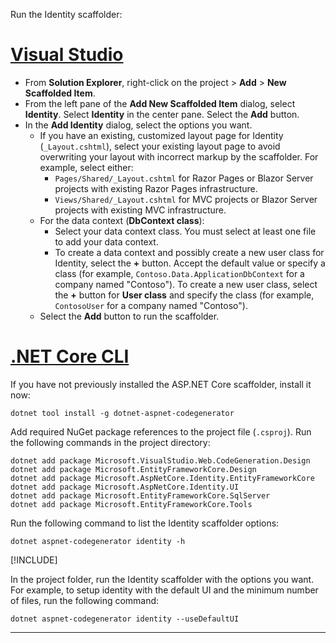 Run the Identity scaffolder:

# [Visual Studio](#tab/visual-studio)

* From **Solution Explorer**, right-click on the project > **Add** > **New Scaffolded Item**.
* From the left pane of the **Add New Scaffolded Item** dialog, select **Identity**. Select **Identity** in the center pane. Select the **Add** button.
* In the **Add Identity** dialog, select the options you want.
  * If you have an existing, customized layout page for Identity (`_Layout.cshtml`), select your existing layout page to avoid overwriting your layout with incorrect markup by the scaffolder. For example, select either:
    * `Pages/Shared/_Layout.cshtml` for Razor Pages or Blazor Server projects with existing Razor Pages infrastructure.
    * `Views/Shared/_Layout.cshtml` for MVC projects or Blazor Server projects with existing MVC infrastructure.
  * For the data context (**DbContext class**):
    * Select your data context class. You must select at least one file to add your data context.
    * To create a data context and possibly create a new user class for Identity, select the **+** button. Accept the default value or specify a class (for example, `Contoso.Data.ApplicationDbContext` for a company named "Contoso"). To create a new user class, select the **+** button for **User class** and specify the class (for example, `ContosoUser` for a company named "Contoso").
  * Select the **Add** button to run the scaffolder.

# [.NET Core CLI](#tab/netcore-cli)

If you have not previously installed the ASP.NET Core scaffolder, install it now:

```dotnetcli
dotnet tool install -g dotnet-aspnet-codegenerator
```

Add required NuGet package references to the project file (`.csproj`). Run the following commands in the project directory:

```dotnetcli
dotnet add package Microsoft.VisualStudio.Web.CodeGeneration.Design
dotnet add package Microsoft.EntityFrameworkCore.Design
dotnet add package Microsoft.AspNetCore.Identity.EntityFrameworkCore
dotnet add package Microsoft.AspNetCore.Identity.UI
dotnet add package Microsoft.EntityFrameworkCore.SqlServer
dotnet add package Microsoft.EntityFrameworkCore.Tools
```

Run the following command to list the Identity scaffolder options:

```dotnetcli
dotnet aspnet-codegenerator identity -h
```

[!INCLUDE[](~/includes/scaffoldTFM.md)]

In the project folder, run the Identity scaffolder with the options you want. For example, to setup identity with the default UI and the minimum number of files, run the following command:

```dotnetcli
dotnet aspnet-codegenerator identity --useDefaultUI
```

---
